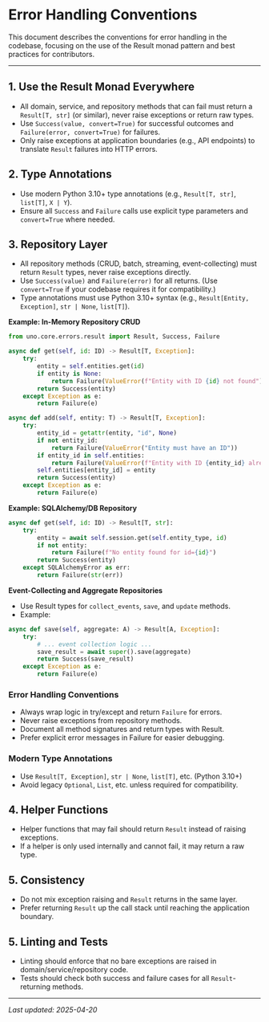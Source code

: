 # Error Handling Conventions

This document describes the conventions for error handling in the codebase, focusing on the use of the Result monad pattern and best practices for contributors.

---

## 1. Use the Result Monad Everywhere
- All domain, service, and repository methods that can fail must return a `Result[T, str]` (or similar), never raise exceptions or return raw types.
- Use `Success(value, convert=True)` for successful outcomes and `Failure(error, convert=True)` for failures.
- Only raise exceptions at application boundaries (e.g., API endpoints) to translate `Result` failures into HTTP errors.

## 2. Type Annotations
- Use modern Python 3.10+ type annotations (e.g., `Result[T, str]`, `list[T]`, `X | Y`).
- Ensure all `Success` and `Failure` calls use explicit type parameters and `convert=True` where needed.

## 3. Repository Layer

- All repository methods (CRUD, batch, streaming, event-collecting) must return `Result` types, never raise exceptions directly.
- Use `Success(value)` and `Failure(error)` for all returns. (Use `convert=True` if your codebase requires it for compatibility.)
- Type annotations must use Python 3.10+ syntax (e.g., `Result[Entity, Exception]`, `str | None`, `list[T]`).

**Example: In-Memory Repository CRUD**

```python
from uno.core.errors.result import Result, Success, Failure

async def get(self, id: ID) -> Result[T, Exception]:
    try:
        entity = self.entities.get(id)
        if entity is None:
            return Failure(ValueError(f"Entity with ID {id} not found"))
        return Success(entity)
    except Exception as e:
        return Failure(e)

async def add(self, entity: T) -> Result[T, Exception]:
    try:
        entity_id = getattr(entity, "id", None)
        if not entity_id:
            return Failure(ValueError("Entity must have an ID"))
        if entity_id in self.entities:
            return Failure(ValueError(f"Entity with ID {entity_id} already exists"))
        self.entities[entity_id] = entity
        return Success(entity)
    except Exception as e:
        return Failure(e)
```

**Example: SQLAlchemy/DB Repository**

```python
async def get(self, id: ID) -> Result[T, str]:
    try:
        entity = await self.session.get(self.entity_type, id)
        if not entity:
            return Failure(f"No entity found for id={id}")
        return Success(entity)
    except SQLAlchemyError as err:
        return Failure(str(err))
```

**Event-Collecting and Aggregate Repositories**

- Use Result types for `collect_events`, `save`, and `update` methods.
- Example:

```python
async def save(self, aggregate: A) -> Result[A, Exception]:
    try:
        # ... event collection logic ...
        save_result = await super().save(aggregate)
        return Success(save_result)
    except Exception as e:
        return Failure(e)
```

### Error Handling Conventions

- Always wrap logic in try/except and return `Failure` for errors.
- Never raise exceptions from repository methods.
- Document all method signatures and return types with Result.
- Prefer explicit error messages in Failure for easier debugging.

### Modern Type Annotations

- Use `Result[T, Exception]`, `str | None`, `list[T]`, etc. (Python 3.10+)
- Avoid legacy `Optional`, `List`, etc. unless required for compatibility.

## 4. Helper Functions
- Helper functions that may fail should return `Result` instead of raising exceptions.
- If a helper is only used internally and cannot fail, it may return a raw type.

## 5. Consistency
- Do not mix exception raising and `Result` returns in the same layer.
- Prefer returning `Result` up the call stack until reaching the application boundary.

## 5. Linting and Tests
- Linting should enforce that no bare exceptions are raised in domain/service/repository code.
- Tests should check both success and failure cases for all `Result`-returning methods.

---

_Last updated: 2025-04-20_

